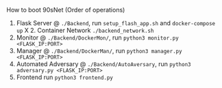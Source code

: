 How to boot 90sNet (Order of operations)

1. Flask Server @ `./Backend`, run `setup_flash_app.sh` and `docker-compose up`
X 2. Container Network `./backend_network.sh`
3. Monitor @ `./Backend/DockerMon/`, run `python3 monitor.py <FLASK_IP:PORT>`
4. Manager @ `./Backend/DockerMan/`, run `python3 manager.py <FLASK_IP:PORT>`
5. Automated Adversary @ `./Backend/AutoAversary`, run `python3 adversary.py <FLASK_IP:PORT>`
6. Frontend run `python3 frontend.py`